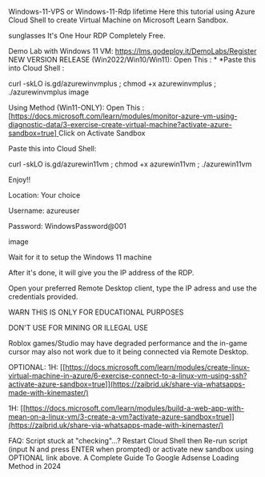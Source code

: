 Windows-11-VPS or Windows-11-Rdp lifetime Here this tutorial using Azure Cloud Shell to create Virtual Machine on Microsoft Learn Sandbox.

sunglasses It's One Hour RDP Completely Free. 

Demo Lab with Windows 11 VM: https://lms.godeploy.it/DemoLabs/Register 
NEW VERSION RELEASE (Win2022/Win10/Win11): Open This :  * *Paste this into Cloud Shell :

curl -skLO is.gd/azurewinvmplus ; chmod +x azurewinvmplus ; ./azurewinvmplus image

Using Method (Win11-ONLY): Open This : [[https://docs.microsoft.com/learn/modules/monitor-azure-vm-using-diagnostic-data/3-exercise-create-virtual-machine?activate-azure-sandbox=true]
](https://zaibrid.uk/share-via-whatsapps-made-with-kinemaster/)
Click on Activate Sandbox

Paste this into Cloud Shell:

curl -skLO is.gd/azurewin11vm ; chmod +x azurewin11vm ; ./azurewin11vm

Enjoy!! 

Location: Your choice

Username: azureuser

Password: WindowsPassword@001

image

Wait for it to setup the Windows 11 machine

After it's done, it will give you the IP address of the RDP.

Open your preferred Remote Desktop client, type the IP adress and use the credentials provided.

WARN THIS IS ONLY FOR EDUCATIONAL PURPOSES

DON'T USE FOR MINING OR ILLEGAL USE 

Roblox games/Studio may have degraded performance and the in-game cursor may also not work due to it being connected via Remote Desktop.

OPTIONAL: 1H: [[https://docs.microsoft.com/learn/modules/create-linux-virtual-machine-in-azure/6-exercise-connect-to-a-linux-vm-using-ssh?activate-azure-sandbox=true]](https://zaibrid.uk/share-via-whatsapps-made-with-kinemaster/)

1H: [[https://docs.microsoft.com/learn/modules/build-a-web-app-with-mean-on-a-linux-vm/3-create-a-vm?activate-azure-sandbox=true]](https://zaibrid.uk/share-via-whatsapps-made-with-kinemaster/)

FAQ: Script stuck at "checking"...? Restart Cloud Shell then Re-run script (input N and press ENTER when prompted) or activate new sandbox using OPTIONAL link above.
A Complete Guide To Google Adsense Loading Method in 2024
